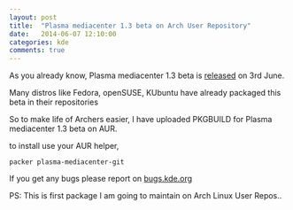 ```yaml
---
layout: post
title:  "Plasma mediacenter 1.3 beta on Arch User Repository"
date:   2014-06-07 12:10:00
categories: kde
comments: true
---
```


As you already know, Plasma mediacenter 1.3 beta is [released](http://sinny.in/pmc1.3beta) on 3rd June.

Many distros like Fedora, openSUSE, KUbuntu have already packaged this beta in their repositories

So to make life of Archers easier, I have uploaded PKGBUILD for Plasma mediacenter 1.3 beta on AUR.

to install use your AUR helper,

```packer plasma-mediacenter-git```

If you get any bugs please report on [bugs.kde.org](https://bugs.kde.org)

PS: This is first package I am going to maintain on Arch Linux User Repos..
